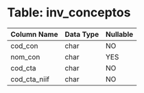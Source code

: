 # Table: inv_conceptos

| Column Name | Data Type | Nullable |
|-------------|-----------|----------|
| cod_con | char | NO |
| nom_con | char | YES |
| cod_cta | char | NO |
| cod_cta_niif | char | NO |
